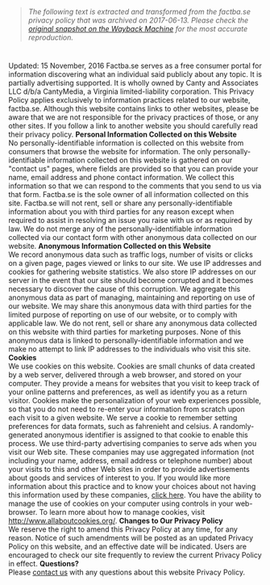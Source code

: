> *The following text is extracted and transformed from the factba.se privacy policy that was archived on 2017-06-13. Please check the [original snapshot on the Wayback Machine](https://web.archive.org/web/20170613143235id_/https%3A//factba.se/modals/privacy.htm) for the most accurate reproduction.*

# 

Updated: 15 November, 2016 Factba.se serves as a free consumer portal for information discovering what an individual said publicly about any topic. It is partially advertising supported. It is wholly owned by Canty and Associates LLC d/b/a CantyMedia, a Virginia limited-liability corporation. This Privacy Policy applies exclusively to information practices related to our website, factba.se. Although this website contains links to other websites, please be aware that we are not responsible for the privacy practices of those, or any other sites. If you follow a link to another website you should carefully read their privacy policy. **Personal Information Collected on this Website**   
No personally-identifiable information is collected on this website from consumers that browse the website for information. The only personally-identifiable information collected on this website is gathered on our "contact us" pages, where fields are provided so that you can provide your name, email address and phone contact information. We collect this information so that we can respond to the comments that you send to us via that form. Factba.se is the sole owner of all information collected on this site. Factba.se will not rent, sell or share any personally-identifiable information about you with third parties for any reason except when required to assist in resolving an issue you raise with us or as required by law. We do not merge any of the personally-identifiable information collected via our contact form with other anonymous data collected on our website. **Anonymous Information Collected on this Website**   
We record anonymous data such as traffic logs, number of visits or clicks on a given page, pages viewed or links to our site. We use IP addresses and cookies for gathering website statistics. We also store IP addresses on our server in the event that our site should become corrupted and it becomes necessary to discover the cause of this corruption. We aggregate this anonymous data as part of managing, maintaining and reporting on use of our website. We may share this anonymous data with third parties for the limited purpose of reporting on use of our website, or to comply with applicable law. We do not rent, sell or share any anonymous data collected on this website with third parties for marketing purposes. None of this anonymous data is linked to personally-identifiable information and we make no attempt to link IP addresses to the individuals who visit this site. **Cookies**   
We use cookies on this website. Cookies are small chunks of data created by a web server, delivered through a web browser, and stored on your computer. They provide a means for websites that you visit to keep track of your online patterns and preferences, as well as identify you as a return visitor. Cookies make the personalization of your web experiences possible, so that you do not need to re-enter your information from scratch upon each visit to a given website. We serve a cookie to remember setting preferences for data formats, such as fahrenieht and celsius. A randomly-generated anonymous identifier is assigned to that cookie to enable this process. We use third-party advertising companies to serve ads when you visit our Web site. These companies may use aggregated information (not including your name, address, email address or telephone number) about your visits to this and other Web sites in order to provide advertisements about goods and services of interest to you. If you would like more information about this practice and to know your choices about not having this information used by these companies, [click here](http://www.networkadvertising.org/choices/). You have the ability to manage the use of cookies on your computer using controls in your web-browser. To learn more about how to manage cookies, visit <http://www.allaboutcookies.org/>. **Changes to Our Privacy Policy**   
We reserve the right to amend this Privacy Policy at any time, for any reason. Notice of such amendments will be posted as an updated Privacy Policy on this website, and an effective date will be indicated. Users are encouraged to check our site frequently to review the current Privacy Policy in effect. **Questions?**   
Please [contact us](https://web.archive.org/web/20170613143235id_/https%3A//factba.se/modals/pro#contactanchor) with any questions about this website Privacy Policy. 
